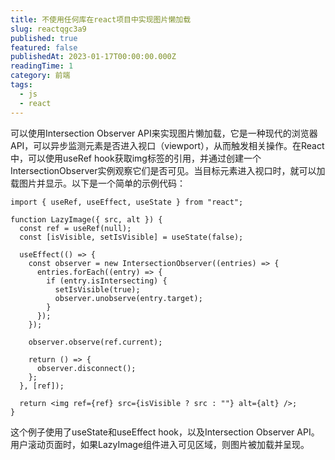 ```yaml
---
title: 不使用任何库在react项目中实现图片懒加载
slug: reactqgc3a9
published: true
featured: false
publishedAt: 2023-01-17T00:00:00.000Z
readingTime: 1
category: 前端
tags:
  - js
  - react
---
```


可以使用Intersection Observer API来实现图片懒加载，它是一种现代的浏览器API，可以异步监测元素是否进入视口（viewport），从而触发相关操作。在React中，可以使用useRef hook获取img标签的引用，并通过创建一个IntersectionObserver实例观察它们是否可见。当目标元素进入视口时，就可以加载图片并显示。以下是一个简单的示例代码：

```tsx
import { useRef, useEffect, useState } from "react";

function LazyImage({ src, alt }) {
  const ref = useRef(null);
  const [isVisible, setIsVisible] = useState(false);

  useEffect(() => {
    const observer = new IntersectionObserver((entries) => {
      entries.forEach((entry) => {
        if (entry.isIntersecting) {
          setIsVisible(true);
          observer.unobserve(entry.target);
        }
      });
    });

    observer.observe(ref.current);

    return () => {
      observer.disconnect();
    };
  }, [ref]);

  return <img ref={ref} src={isVisible ? src : ""} alt={alt} />;
}
```

这个例子使用了useState和useEffect hook，以及Intersection Observer API。用户滚动页面时，如果LazyImage组件进入可见区域，则图片被加载并呈现。
